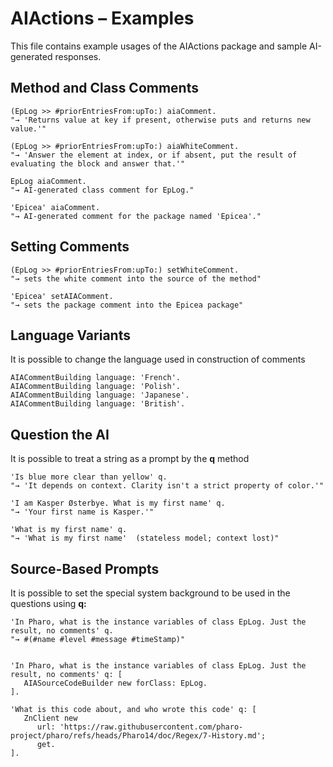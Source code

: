# AIActions – Examples

This file contains example usages of the AIActions package and sample AI-generated responses.


## Method and Class Comments

```smalltalk
(EpLog >> #priorEntriesFrom:upTo:) aiaComment.
"→ 'Returns value at key if present, otherwise puts and returns new value.'"

(EpLog >> #priorEntriesFrom:upTo:) aiaWhiteComment.
"→ 'Answer the element at index, or if absent, put the result of evaluating the block and answer that.'"

EpLog aiaComment.
"→ AI-generated class comment for EpLog."

'Epicea' aiaComment.
"→ AI-generated comment for the package named 'Epicea'."
```


## Setting Comments
```smalltalk
(EpLog >> #priorEntriesFrom:upTo:) setWhiteComment.
"→ sets the white comment into the source of the method"

'Epicea' setAIAComment.
"→ sets the package comment into the Epicea package"

```

## Language Variants
It is possible to change the language used in construction of comments

```smalltalk
AIACommentBuilding language: 'French'.
AIACommentBuilding language: 'Polish'.
AIACommentBuilding language: 'Japanese'.
AIACommentBuilding language: 'British'.
```

## Question the AI
It is possible to treat a string as a prompt by the **q** method

```smalltalk
'Is blue more clear than yellow' q.
"→ 'It depends on context. Clarity isn't a strict property of color.'"

'I am Kasper Østerbye. What is my first name' q.
"→ 'Your first name is Kasper.'"

'What is my first name' q.
"→ 'What is my first name'  (stateless model; context lost)"
```


## Source-Based Prompts
It is possible to set the special system background to be used in the questions using **q:**

```smalltalk
'In Pharo, what is the instance variables of class EpLog. Just the result, no comments' q.
"→ #(#name #level #message #timeStamp)"


'In Pharo, what is the instance variables of class EpLog. Just the result, no comments' q: [
   AIASourceCodeBuilder new forClass: EpLog.
].

'What is this code about, and who wrote this code' q: [
   ZnClient new
      url: 'https://raw.githubusercontent.com/pharo-project/pharo/refs/heads/Pharo14/doc/Regex/7-History.md';
      get.
].
```







